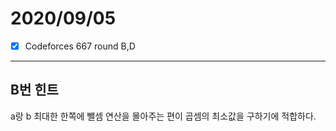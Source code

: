 # 2020/09/05
- [x] Codeforces 667 round B,D
---------------------------------
## B번 힌트
a랑 b 최대한 한쪽에 뺄셈 연산을 몰아주는 편이 곱셈의 최소값을 구하기에 적합하다.


